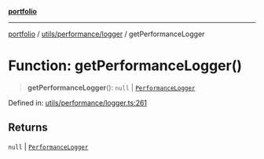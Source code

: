 [**portfolio**](../../../../README.md)

***

[portfolio](../../../../modules.md) / [utils/performance/logger](../README.md) / getPerformanceLogger

# Function: getPerformanceLogger()

> **getPerformanceLogger**(): `null` \| [`PerformanceLogger`](../classes/PerformanceLogger.md)

Defined in: [utils/performance/logger.ts:261](https://github.com/tnorlund/Portfolio/blob/4c6fb0318c276ffcd2341b3997f4a54b5e3da91e/portfolio/utils/performance/logger.ts#L261)

## Returns

`null` \| [`PerformanceLogger`](../classes/PerformanceLogger.md)
